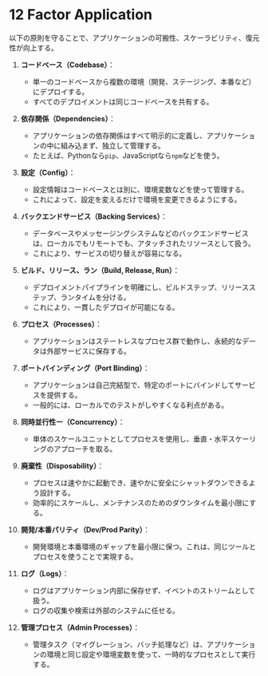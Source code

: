 # 12 Factor Application

以下の原則を守ることで、アプリケーションの可搬性、スケーラビリティ、復元性が向上する。

1. **コードベース（Codebase）**：
   - 単一のコードベースから複数の環境（開発、ステージング、本番など）にデプロイする。
   - すべてのデプロイメントは同じコードベースを共有する。

2. **依存関係（Dependencies）**：
   - アプリケーションの依存関係はすべて明示的に定義し、アプリケーションの中に組み込まず、独立して管理する。
   - たとえば、Pythonなら`pip`、JavaScriptなら`npm`などを使う。

3. **設定（Config）**：
   - 設定情報はコードベースとは別に、環境変数などを使って管理する。
   - これによって、設定を変えるだけで環境を変更できるようにする。

4. **バックエンドサービス（Backing Services）**：
   - データベースやメッセージングシステムなどのバックエンドサービスは、ローカルでもリモートでも、アタッチされたリソースとして扱う。
   - これにより、サービスの切り替えが容易になる。

5. **ビルド、リリース、ラン（Build, Release, Run）**：
   - デプロイメントパイプラインを明確にし、ビルドステップ、リリースステップ、ランタイムを分ける。
   - これにより、一貫したデプロイが可能になる。

6. **プロセス（Processes）**：
   - アプリケーションはステートレスなプロセス群で動作し、永続的なデータは外部サービスに保存する。

7. **ポートバインディング（Port Binding）**：
   - アプリケーションは自己完結型で、特定のポートにバインドしてサービスを提供する。
   - 一般的には、ローカルでのテストがしやすくなる利点がある。

8. **同時並行性ー（Concurrency）**：
   - 単体のスケールユニットとしてプロセスを使用し、垂直・水平スケーリングのアプローチを取る。

9. **廃棄性（Disposability）**：
   - プロセスは速やかに起動でき、速やかに安全にシャットダウンできるよう設計する。
   - 効率的にスケールし、メンテナンスのためのダウンタイムを最小限にする。

10. **開発/本番パリティ（Dev/Prod Parity）**：
    - 開発環境と本番環境のギャップを最小限に保つ。これは、同じツールとプロセスを使うことで実現する。

11. **ログ（Logs）**：
    - ログはアプリケーション内部に保存せず、イベントのストリームとして扱う。
    - ログの収集や検索は外部のシステムに任せる。

12. **管理プロセス（Admin Processes）**：
    - 管理タスク（マイグレーション、バッチ処理など）は、アプリケーションの環境と同じ設定や環境変数を使って、一時的なプロセスとして実行する。
